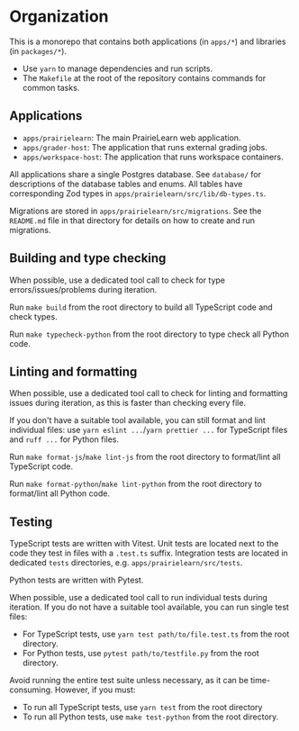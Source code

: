 # Organization

This is a monorepo that contains both applications (in `apps/*`) and libraries (in `packages/*`).

- Use `yarn` to manage dependencies and run scripts.
- The `Makefile` at the root of the repository contains commands for common tasks.

## Applications

- `apps/prairielearn`: The main PrairieLearn web application.
- `apps/grader-host`: The application that runs external grading jobs.
- `apps/workspace-host`: The application that runs workspace containers.

All applications share a single Postgres database. See `database/` for descriptions of the database tables and enums. All tables have corresponding Zod types in `apps/prairielearn/src/lib/db-types.ts`.

Migrations are stored in `apps/prairielearn/src/migrations`. See the `README.md` file in that directory for details on how to create and run migrations.

## Building and type checking

When possible, use a dedicated tool call to check for type errors/issues/problems during iteration.

Run `make build` from the root directory to build all TypeScript code and check types.

Run `make typecheck-python` from the root directory to type check all Python code.

## Linting and formatting

When possible, use a dedicated tool call to check for linting and formatting issues during iteration, as this is faster than checking every file.

If you don't have a suitable tool available, you can still format and lint individual files: use `yarn eslint ...`/`yarn prettier ...` for TypeScript files and `ruff ...` for Python files.

Run `make format-js`/`make lint-js` from the root directory to format/lint all TypeScript code.

Run `make format-python`/`make lint-python` from the root directory to format/lint all Python code.

## Testing

TypeScript tests are written with Vitest. Unit tests are located next to the code they test in files with a `.test.ts` suffix. Integration tests are located in dedicated `tests` directories, e.g. `apps/prairielearn/src/tests`.

Python tests are written with Pytest.

When possible, use a dedicated tool call to run individual tests during iteration. If you do not have a suitable tool available, you can run single test files:

- For TypeScript tests, use `yarn test path/to/file.test.ts` from the root directory.
- For Python tests, use `pytest path/to/testfile.py` from the root directory.

Avoid running the entire test suite unless necessary, as it can be time-consuming. However, if you must:

- To run all TypeScript tests, use `yarn test` from the root directory
- To run all Python tests, use `make test-python` from the root directory.
